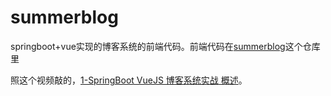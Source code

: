 # summerblog

springboot+vue实现的博客系统的前端代码。前端代码在[summerblog](https://github.com/mayoisuki/summerblog)这个仓库里

照这个视频敲的，[1-SpringBoot VueJS 博客系统实战 概述](https://www.bilibili.com/video/BV1ZF411N7nu?share_source=copy_web)。
